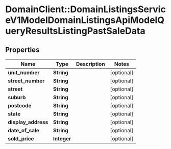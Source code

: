 # DomainClient::DomainListingsServiceV1ModelDomainListingsApiModelQueryResultsListingPastSaleData

## Properties
Name | Type | Description | Notes
------------ | ------------- | ------------- | -------------
**unit_number** | **String** |  | [optional] 
**street_number** | **String** |  | [optional] 
**street** | **String** |  | [optional] 
**suburb** | **String** |  | [optional] 
**postcode** | **String** |  | [optional] 
**state** | **String** |  | [optional] 
**display_address** | **String** |  | [optional] 
**date_of_sale** | **String** |  | [optional] 
**sold_price** | **Integer** |  | [optional] 


